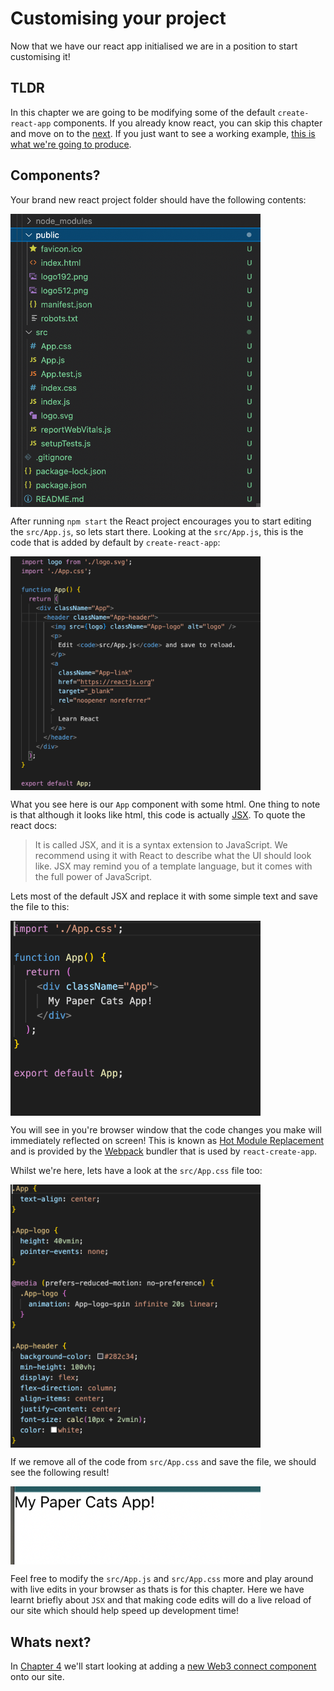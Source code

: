 # Customising your project

Now that we have our react app initialised we are in a position to start customising it!  

## TLDR
In this chapter we are going to be modifying some of the default `create-react-app` components.  If you already know react, you can skip this chapter and move on to the [next](../chapter-04/).  If you just want to see a working example, [this is what we're going to produce](https://codesandbox.io/s/chapter-3-vanilla-react-js-6pt5mo).

## Components?
Your brand new react project folder should have the following contents:

<img src='../assets/chapter-3-default-files.png' width="400" align="center" />

After running `npm start` the React project encourages you to start editing the `src/App.js`, so lets start there.  Looking at the `src/App.js`, this is the code that is added by default by `create-react-app`:

<img src='../assets/chapter-3-index.js.png' width="400" align="center" />

What you see here is our `App` component with some html.  One thing to note is that although it looks like html, this code is actually [JSX](https://reactjs.org/docs/introducing-jsx.html).  To quote the react docs:

> It is called JSX, and it is a syntax extension to JavaScript. We recommend using it with React to describe what the UI should look like. JSX may remind you of a template language, but it comes with the full power of JavaScript.

Lets most of the default JSX and replace it with some simple text and save the file to this:

<img src='../assets/chapter-3-changed-index.js.png' width="400" align="center" />

You will see in you're browser window that the code changes you make will immediately reflected on screen!  This is known as [Hot Module Replacement](https://webpack.js.org/concepts/hot-module-replacement/) and is provided by the [Webpack](https://webpack.js.org/) bundler that is used by `react-create-app`.

Whilst we're here, lets have a look at the `src/App.css` file too:

<img src='../assets/chapter-3-index.css.png' width="400" align="center" />

If we remove all of the code from `src/App.css` and save the file, we should see the following result!

<img src='../assets/chapter-3-changed-app.png' width="400" align="center" />

Feel free to modify the `src/App.js` and `src/App.css` more and play around with live edits in your browser as thats is for this chapter.  Here we have learnt briefly about `JSX` and that making code edits will do a live reload of our site which should help speed up development time! 

## Whats next?
In [Chapter 4](../chapter-04) we'll start looking at adding a [new Web3 connect component](https://github.com/coolcatsnft/web3-widget) onto our site.
